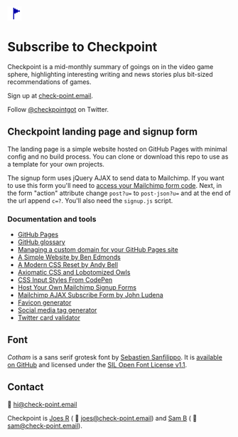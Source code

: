 ![alt text](favicon-32x32.png "Checkpoint")
# Subscribe to Checkpoint

Checkpoint is a mid-monthly summary of goings on in the video game sphere, highlighting interesting writing and news stories plus bit-sized recommendations of games.

Sign up at [check-point.email](https://check-point.email).

Follow [@checkpointgot](https://twitter.com/checkpointgot) on Twitter.

## Checkpoint landing page and signup form
The landing page is a simple website hosted on GitHub Pages with minimal config and no build process. You can clone or download this repo to use as a template for your own projects.

The signup form uses jQuery AJAX to send data to Mailchimp. If you want to use this form you'll need to [access your Mailchimp form code](https://mailchimp.com/help/host-your-own-signup-forms/). Next, in the form "action" attribute change  `post?u=` to `post-json?u=` and at the end of the url append `c=?`. You'll also need the `signup.js` script.

### Documentation and tools
* [GitHub Pages](https://pages.github.com)
* [GitHub glossary](https://help.github.com/en/github/getting-started-with-github/github-glossary)
* [Managing a custom domain for your GitHub Pages site](https://help.github.com/en/github/working-with-github-pages/managing-a-custom-domain-for-your-github-pages-site#configuring-an-apex-domain)
* [A Simple Website by Ben Edmonds](https://github.com/wesort/simple-website )
* [A Modern CSS Reset by Andy Bell](https://dev.to/hankchizljaw/a-modern-css-reset-6p3)
* [Axiomatic CSS and Lobotomized Owls](https://alistapart.com/article/axiomatic-css-and-lobotomized-owls/)
* [CSS Input Styles From CodePen](https://freebiesupply.com/blog/css-inputs/)
* [Host Your Own Mailchimp Signup Forms](https://mailchimp.com/help/host-your-own-signup-forms/)
* [Mailchimp AJAX Subscribe Form by John Ludena](https://codepen.io/johnludena/pen/vJRPLP)
* [Favicon generator](https://favicon.io)
* [Social media tag generator](https://megatags.co)
* [Twitter card validator](https://cards-dev.twitter.com/validator)

## Font
*Cotham* is a sans serif grotesk font by [Sebastien Sanfilippo](https://github.com/sebsan). It is [available on GitHub](https://github.com/sebsan/Cotham) and licensed under the [SIL Open Font License v1.1](http://scripts.sil.org/OFL).    

## Contact

📧 [hi@check-point.email](mailto:hi@check-point.com)

Checkpoint is [Joes R](https://twitter.com/jsrsns) ( 📧 [joes@check-point.email](mailto:joes@check-point.com)) and [Sam B](https://twitter.com/samb_rules) ( 📧 [sam@check-point.email](mailto:sam@check-point.com)).

